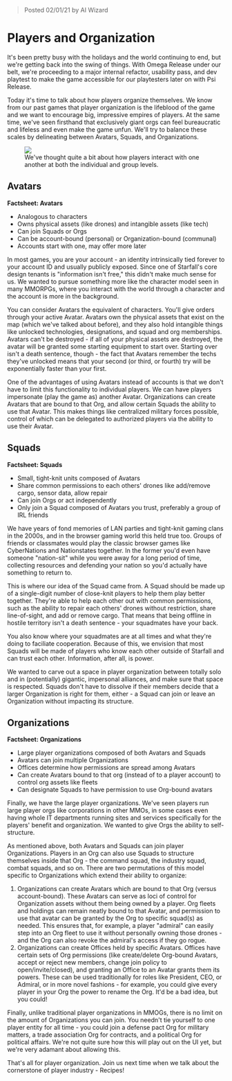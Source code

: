 > Posted 02/01/21 by AI Wizard

# Players and Organization

It's been pretty busy with the holidays and the world continuing to end, but we're getting back into the swing of things. With Omega Release under our belt, we're proceeding to a major internal refactor, usability pass, and dev playtest to make the game accessible for our playtesters later on with Psi Release.

Today it's time to talk about how players organize themselves. We know from our past games that player organization is the lifeblood of the game and we want to encourage big, impressive empires of players. At the same time, we've seen firsthand that exclusively giant orgs can feel bureaucratic and lifeless and even make the game unfun. We'll try to balance these scales by delineating between Avatars, Squads, and Organizations.

<p align="center">
  <figure>
    <a href="https://arkeindustries.com/philotechnica/img/20.png"><img src="https://arkeindustries.com/philotechnica/img/20.png"></a>
    <figcaption>We've thought quite a bit about how players interact with one another at both the individual and group levels.</figcaption>
  </figure>
</p>


## Avatars

**Factsheet: Avatars**

- Analogous to characters
- Owns physical assets (like drones) and intangible assets (like tech)
- Can join Squads or Orgs
- Can be account-bound (personal) or Organization-bound (communal)
- Accounts start with one, may offer more later

In most games, you are your account - an identity intrinsically tied forever to your account ID and usually publicly exposed. Since one of Starfall's core design tenants is "information isn't free," this didn't make much sense for us. We wanted to pursue something more like the character model seen in many MMORPGs, where you interact with the world through a character and the account is more in the background.

You can consider Avatars the equivalent of characters. You'll give orders through your active Avatar. Avatars own the physical assets that exist on the map (which we've talked about before), and they also hold intangible things like unlocked technologies, designations, and squad and org memberships. Avatars can't be destroyed - if all of your physical assets are destroyed, the avatar will be granted some starting equipment to start over. Starting over isn't a death sentence, though - the fact that Avatars remember the techs they've unlocked means that your second (or third, or fourth) try will be exponentially faster than your first.

One of the advantages of using Avatars instead of accounts is that we don't have to limit this functionality to individual players. We can have players impersonate (play the game as) another Avatar. Organizations can create Avatars that are bound to that Org, and allow certain Squads the ability to use that Avatar. This makes things like centralized military forces possible, control of which can be delegated to authorized players via the ability to use their Avatar. 

## Squads

**Factsheet: Squads**

- Small, tight-knit units composed of Avatars
- Share common permissions to each others' drones like add/remove cargo, sensor data, allow repair
- Can join Orgs or act independently
- Only join a Squad composed of Avatars you trust, preferably a group of IRL friends

We have years of fond memories of LAN parties and tight-knit gaming clans in the 2000s, and in the browser gaming world this held true too. Groups of friends or classmates would play the classic browser games like CyberNations and Nationstates together. In the former you'd even have someone "nation-sit" while you were away for a long period of time, collecting resources and defending your nation so you'd actually have something to return to.

This is where our idea of the Squad came from. A Squad should be made up of a single-digit number of close-knit players to help them play better together. They're able to help each other out with common permissions, such as the ability to repair each others' drones without restriction, share line-of-sight, and add or remove cargo. That means that being offline in hostile territory isn't a death sentence - your squadmates have your back.

You also know where your squadmates are at all times and what they're doing to faciliate cooperation. Because of this, we envision that most Squads will be made of players who know each other outside of Starfall and can trust each other. Information, after all, is power.

We wanted to carve out a space in player organization between totally solo and in (potentially) gigantic, impersonal alliances, and make sure that space is respected. Squads don't have to dissolve if their members decide that a larger Organization is right for them, either - a Squad can join or leave an Organization without impacting its structure.

## Organizations

**Factsheet: Organizations**

- Large player organizations composed of both Avatars and Squads
- Avatars can join multiple Organizations
- Offices determine how permissions are spread among Avatars
- Can create Avatars bound to that org (instead of to a player account) to control org assets like fleets
- Can designate Squads to have permission to use Org-bound avatars

Finally, we have the large player organizations. We've seen players run large player orgs like corporations in other MMOs, in some cases even having whole IT departments running sites and services specifically for the players' benefit and organization. We wanted to give Orgs the ability to self-structure.

As mentioned above, both Avatars and Squads can join player Organizations. Players in an Org can also use Squads to structure themselves inside that Org - the command squad, the industry squad, combat squads, and so on. There are two permutations of this model specific to Organizations which extend their ability to organize:

1. Organizations can create Avatars which are bound to that Org (versus account-bound). These Avatars can serve as loci of control for Organization assets without them being owned by a player. Org fleets and holdings can remain neatly bound to that Avatar, and permission to use that avatar can be granted by the Org to specific squad(s) as needed. This ensures that, for example, a player "admiral" can easily step into an Org fleet to use it without personally owning those drones - and the Org can also revoke the admiral's access if they go rogue.
2. Organizations can create Offices held by specific Avatars. Offices have certain sets of Org permissions (like create/delete Org-bound Avatars, accept or reject new members, change join policy to open/invite/closed), and granting an Office to an Avatar grants them its powers. These can be used traditionally for roles like President, CEO, or Admiral, or in more novel fashions - for example, you could give every player in your Org the power to rename the Org. It'd be a bad idea, but you could!

Finally, unlike traditional player organizations in MMOGs, there is no limit on the amount of Organizations you can join. You needn't tie yourself to one player entity for all time - you could join a defense pact Org for military matters, a trade association Org for contracts, and a political Org for political affairs. We're not quite sure how this will play out on the UI yet, but we're very adamant about allowing this.

That's all for player organization. Join us next time when we talk about the cornerstone of player industry - Recipes!